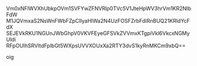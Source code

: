 Vm0xNFlWVXhUbkpOVm1SVFYwZFNVRlp0TVc5V1JteHpWV3hrVm1KR2NIbFdW
M1JQVmxaS2NsWnFWbFZpClIyaHlWa2N4UzFOSFZrbFdiRnBUQ21KRldYcFdX
SEJEVkRKU1NGUnJWbGhpV0VKVFEyeGFSVkZVVmxKTgpiVkl6VkcxNGMyUldi
RFpOUlhSRVltdFplbGt5WXpsUVVXOUxXa2RTY3dvS1kyRnMKCm9xbQ==

oig
